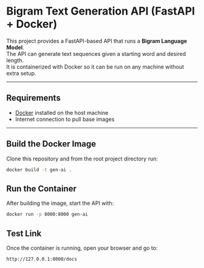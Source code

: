 # Bigram Text Generation API (FastAPI + Docker)

This project provides a FastAPI-based API that runs a **Bigram Language Model**.  
The API can generate text sequences given a starting word and desired length.  
It is containerized with Docker so it can be run on any machine without extra setup.

---

## Requirements
- [Docker](https://docs.docker.com/get-docker/) installed on the host machine  
- Internet connection to pull base images  

---

## Build the Docker Image
Clone this repository and from the root project directory run:

```bash
docker build -t gen-ai .
```


## Run the Container
After building the image, start the API with:

```bash
docker run -p 8000:8000 gen-ai
```

## Test Link
Once the container is running, open your browser and go to:

```bash
http://127.0.0.1:8000/docs
```
